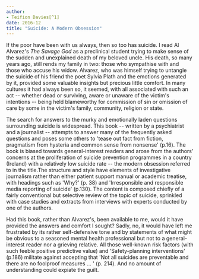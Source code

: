 ```yaml
---
author:
- Teifion Davies[^1]
date: 2016-12
title: "Suicide: A Modern Obsession"
---
```


If the poor have been with us always, then so too has suicide. I read Al
Alvarez\'s *The Savage God* as a preclinical student trying to make
sense of the sudden and unexplained death of my beloved uncle. His
death, so many years ago, still rends my family in two: those who
sympathise with and those who accuse his widow. Alvarez, who was himself
trying to untangle the suicide of his friend the poet Sylvia Plath and
the emotions generated by it, provided some valuable insights but
precious little comfort. In many cultures it had always been so, it
seemed, with all associated with such an act -- whether dead or
surviving, aware or unaware of the victim\'s intentions -- being held
blameworthy for commission of sin or omission of care by some in the
victim\'s family, community, religion or state.

The search for answers to the murky and emotionally laden questions
surrounding suicide is widespread. This book -- written by a
psychiatrist and a journalist -- attempts to answer many of the
frequently asked questions and poses some others to 'tease out fact from
fiction, pragmatism from hysteria and common sense from nonsense'
(p.16). The book is biased towards general-interest readers and arose
from the authors\' concerns at the proliferation of suicide prevention
programmes in a country (Ireland) with a relatively low suicide rate --
the modern obsession referred to in the title.The structure and style
have elements of investigative journalism rather than either patient
support manual or academic treatise, with headings such as 'Why?' (p.
38) and 'Irresponsible and responsible media reporting of suicide'
(p.130). The content is composed chiefly of a fairly conventional but
selective review of the topic of suicide, sprinkled with case studies
and extracts from interviews with experts conducted by one of the
authors.

Had this book, rather than Alvarez\'s, been available to me, would it
have provided the answers and comfort I sought? Sadly, no, it would have
left me frustrated by its rather self-defensive tone and by statements
of what might be obvious to a seasoned mental health professional but
not to a general-interest reader nor a grieving relative. All those
well-known risk factors (with such feeble positive predictive value) and
'Safety-planning interventions' (p.186) militate against accepting that
'Not all suicides are preventable and there are no foolproof measures
... ' (p. 214). And no amount of understanding could expiate the guilt.

[^1]: **Teifion Davies**, Visiting Senior Lecturer, Institute of
    Psychiatry, Psychology & Neuroscience, King\'s College London,
    London, UK, email: <teifion.da-vies@kcl.ac.uk>
